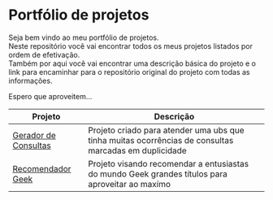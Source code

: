 # Portfólio de projetos  
Seja bem vindo ao meu portfólio de projetos.  
Neste repositório você vai encontrar todos os meus projetos listados por ordem de efetivação.  
Também por aqui você vai encontrar uma descrição básica do projeto e o link para encaminhar para o repositório original do projeto com todas as informações.  

Espero que aproveitem...


|Projeto|Descrição|
|-----|-----|
|[Gerador de Consultas](https://github.com/bruunovsanttos/Gerador-de-Consultas)|Projeto criado para atender uma ubs que tinha muitas ocorrências de consultas marcadas em duplicidade|
|[Recomendador Geek](https://github.com/bruunovsanttos/Recomendador)|Projeto visando recomendar a entusiastas do mundo Geek grandes títulos para aproveitar ao maxímo|
